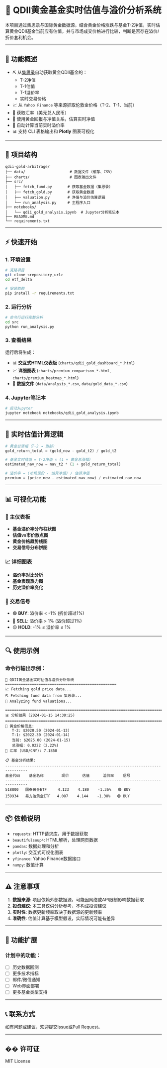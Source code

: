 # 🏅 QDII黄金基金实时估值与溢价分析系统

本项目通过集思录与国际黄金数据源，结合黄金价格涨跌与基金T-2净值，实时估算黄金QDII基金当前应有估值，并与市场成交价格进行比较，判断是否存在溢价/折价套利机会。

---

## 🔧 功能概述

- ⛏ 从[集思录](https://www.jisilu.cn/data/qdii/#qdiiea)自动获取黄金QDII基金的：
  - T-2净值
  - T-1估值
  - T-1溢价率
  - 实时交易价格
- 📈 从 `Yahoo Finance` 等来源抓取伦敦金价格（T-2、T-1、当前）
- 💱 获取汇率（美元兑人民币）
- 🧠 使用黄金回报与净值关系，估算实时净值
- 🧮 自动计算当前实时溢价率
- 📊 支持 CLI 表格输出和 **Plotly** 图表可视化

---

## 📁 项目结构

```
qdii-gold-arbitrage/
├── data/                    # 数据文件（缓存、CSV）
├── charts/                  # 图表输出文件
├── src/
│   ├── fetch_fund.py       # 获取基金数据（集思录）
│   ├── fetch_gold.py       # 获取黄金数据
│   ├── valuation.py        # 净值与溢价估算逻辑
│   └── run_analysis.py     # 主程序入口
├── notebooks/
│   └── qdii_gold_analysis.ipynb  # Jupyter分析笔记本
├── README.md
└── requirements.txt
```

---

## ⚡ 快速开始

### 1. 环境设置

```bash
# 克隆项目
git clone <repository_url>
cd etf_delta

# 安装依赖
pip install -r requirements.txt
```

### 2. 运行分析

```bash
# 命令行运行完整分析
cd src
python run_analysis.py
```

### 3. 查看结果

运行后将生成：
- 📊 **交互式HTML仪表板** (`charts/qdii_gold_dashboard_*.html`)
- 📈 **详细图表** (`charts/premium_comparison_*.html`, `charts/premium_heatmap_*.html`)
- 💾 **数据文件** (`data/analysis_*.csv`, `data/gold_data_*.csv`)

### 4. Jupyter笔记本

```bash
# 启动Jupyter
jupyter notebook notebooks/qdii_gold_analysis.ipynb
```

---

## 🧪 实时估值计算逻辑

```python
# 黄金总涨幅（T-2 → 当前）
gold_return_total = (gold_now - gold_t2) / gold_t2

# 基金实时估值 = T-2净值 × (1 + 黄金总涨幅)
estimated_nav_now = nav_t2 * (1 + gold_return_total)

# 溢价率 = (市场现价 - 估算净值) / 估算净值
premium = (price_now - estimated_nav_now) / estimated_nav_now
```

---

## 📊 可视化功能

### 🎯 主仪表板
- **基金溢价率分布柱状图**
- **估值vs市价散点图**
- **黄金价格趋势线图**
- **交易信号分布饼图**

### 📈 详细图表
- **溢价率对比分析**
- **基金表现热力图**
- **历史溢价率变化**

### 🚦 交易信号
- 🟢 **BUY**: 溢价率 < -1% (折价超过1%)
- 🔴 **SELL**: 溢价率 > 1% (溢价超过1%)
- 🟡 **HOLD**: -1% ≤ 溢价率 ≤ 1%

---

## 🔍 使用示例

### 命令行输出示例：
```
🏅 QDII黄金基金实时估值与溢价分析系统
==================================================
📈 Fetching gold price data...
⛏ Fetching fund data from 集思录...
🧠 Analyzing fund valuations...

================================================================================
📊 分析结果 (2024-01-15 14:30:25)
================================================================================
🥇 黄金价格信息:
   T-2: $2020.50 (2024-01-13)
   T-1: $2022.30 (2024-01-14)
   当前: $2025.00 (2024-01-15)
   总涨幅: 0.0222 (2.22%)
💱 汇率 (USD/CNY): 7.1850

📋 基金分析结果:
--------------------------------------------------------------------------------
基金代码    基金名称        现价      估值      溢价率    信号
--------------------------------------------------------------------------------
518800   国泰黄金ETF     4.123    4.180    -1.36%   🟢 BUY
159934   易方达黄金ETF   4.087    4.144    -1.38%   🟢 BUY
```

---

## 📦 依赖说明

- `requests`: HTTP请求库，用于数据获取
- `beautifulsoup4`: HTML解析，处理网页数据
- `pandas`: 数据处理和分析
- `plotly`: 交互式可视化图表
- `yfinance`: Yahoo Finance数据接口
- `numpy`: 数值计算

---

## ⚠️ 注意事项

1. **数据来源**: 项目依赖外部数据源，可能因网络或API限制影响数据获取
2. **投资建议**: 本工具仅供分析参考，不构成投资建议
3. **实时性**: 数据更新频率取决于数据源的更新频率
4. **准确性**: 估值计算基于模型假设，实际情况可能有差异

---

## 🚀 功能扩展

### 计划中的功能：
- [ ] 历史数据回测
- [ ] 更多技术指标
- [ ] 邮件/微信通知
- [ ] Web界面部署
- [ ] 更多基金类型支持

---

## 📞 联系方式

如有问题或建议，欢迎提交Issue或Pull Request。

---

## �� 许可证

MIT License

